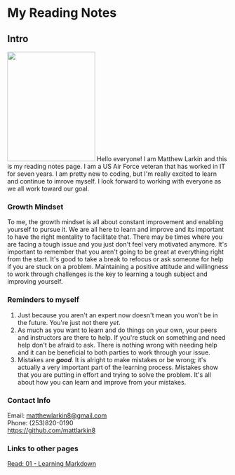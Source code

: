 # **My Reading Notes**

## **Intro**
<img src="https://user-images.githubusercontent.com/104344814/165158585-2c82acc3-4646-48fb-bfff-8ba10c0c8ea5.jpeg" width="200" height="250" />  
Hello everyone! I am Matthew Larkin and this is my reading notes page. I am a US Air Force veteran that has worked in IT for seven years. I am pretty new to coding, but I'm really excited to learn and continue to imrove myself. I look forward to working with everyone as we all work toward our goal.

### **Growth Mindset**
To me, the growth mindset is all about constant improvement and enabling yourself to pursue it. We are all here to learn and improve and its important to have the right mentality to facilitate that. There may be times where you are facing a tough issue and you just don't feel very motivated anymore. It's important to remember that you aren't going to be great at everything right from the start. It's good to take a break to refocus or ask someone for help if you are stuck on a problem. Maintaining a positive attitude and willingness to work through challenges is the key to learning a tough subject and improving yourself.

### **Reminders to myself**
1. Just because you aren't an expert now doesn't mean you won't be in the future. You're just not there *yet*.
2. As much as you want to learn and do things on your own, your peers and instructors are there to help. If you're stuck on something and need help don't be afraid to ask. There is nothing wrong with needing help and it can be beneficial to both parties to work through your issue.
3. Mistakes are ***good***. It is alright to make mistakes or be wrong; it's actually a very important part of the learning process. Mistakes show that you are putting in effort and trying to solve the problem. It's all about how you can learn and improve from your mistakes.

### **Contact Info**
Email: matthewlarkin8@gmail.com  
Phone: (253)820-0190  
<https://github.com/mattlarkin8>

### **Links to other pages**
[Read: 01 - Learning Markdown](https://github.com/mattlarkin8/reading-notes/blob/main/Read:%2001%20-%20Learning%20Markdown.md)
